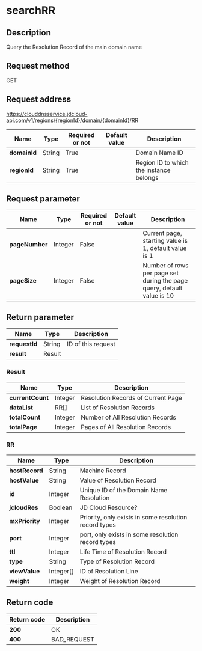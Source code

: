 # searchRR


## Description
Query the Resolution Record of the main domain name

## Request method
GET

## Request address
https://clouddnsservice.jdcloud-api.com/v1/regions/{regionId}/domain/{domainId}/RR

|Name|Type|Required or not|Default value|Description|
|---|---|---|---|---|
|**domainId**|String|True||Domain Name ID|
|**regionId**|String|True||Region ID to which the instance belongs|

## Request parameter
|Name|Type|Required or not|Default value|Description|
|---|---|---|---|---|
|**pageNumber**|Integer|False||Current page, starting value is 1, default value is 1|
|**pageSize**|Integer|False||Number of rows per page set during the page query, default value is 10|


## Return parameter
|Name|Type|Description|
|---|---|---|
|**requestId**|String|ID of this request|
|**result**|Result||


### Result
|Name|Type|Description|
|---|---|---|
|**currentCount**|Integer|Resolution Records of Current Page|
|**dataList**|RR[]|List of Resolution Records|
|**totalCount**|Integer|Number of All Resolution Records|
|**totalPage**|Integer|Pages of All Resolution Records|
### RR
|Name|Type|Description|
|---|---|---|
|**hostRecord**|String|Machine Record|
|**hostValue**|String|Value of Resolution Record|
|**id**|Integer|Unique ID of the Domain Name Resolution|
|**jcloudRes**|Boolean|JD Cloud Resource?|
|**mxPriority**|Integer|Priority, only exists in some resolution record types|
|**port**|Integer|port, only exists in some resolution record types|
|**ttl**|Integer|Life Time of Resolution Record|
|**type**|String|Type of Resolution Record|
|**viewValue**|Integer[]|ID of Resolution Line|
|**weight**|Integer|Weight of Resolution Record              |

## Return code
|Return code|Description|
|---|---|
|**200**|OK|
|**400**|BAD_REQUEST|
